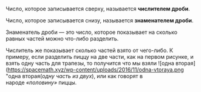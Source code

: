 Число, которое записывается сверху, называется **числителем дроби**.

Число, которое записывается снизу, называется **знаменателем дроби**.

Знаменатель дроби — это число, которое показывает на сколько равных частей можно что-либо разделить. 

Числитель же показывает сколько частей взято от чего-либо. К примеру, если разделить пиццу на две части, как на первом рисунке, и взять одну часть для трапезы, то получится что мы взяли ![одна вторая](https://spacemath.xyz/wp-content/uploads/2016/11/odna-vtoraya.png "одна вторая(_одну часть из двух_), или как говорят в народе _«половину»_ пиццы.